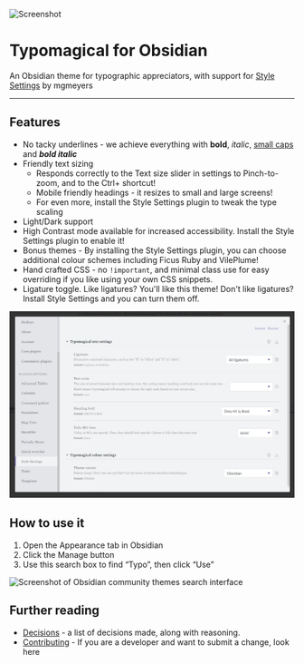 
![Screenshot](https://raw.githubusercontent.com/hungsu/typomagical-obsidian/main/Typomagical.gif)

# Typomagical for Obsidian

An Obsidian theme for typographic appreciators, with support for [Style Settings](https://github.com/mgmeyers/obsidian-style-settings) by mgmeyers

-----

## Features

- No tacky underlines - we achieve everything with  **bold**, *italic*, [small caps](https://practicaltypography.com/small-caps.html) and ***bold italic***
- Friendly text sizing
	- Responds correctly to the Text size slider in settings to Pinch-to-zoom, and to the Ctrl+ shortcut!
	- Mobile friendly headings - it resizes to small and large screens!
	- For even more, install the Style Settings plugin to tweak the type scaling
- Light/Dark support
- High Contrast mode available for increased accessibility. Install the Style Settings plugin to enable it!
- Bonus themes - By installing the Style Settings plugin, you can choose additional colour schemes including Ficus Ruby and VilePlume!
- Hand crafted CSS - no `!important`, and minimal class use for easy overriding if you like using your own CSS snippets.
- Ligature toggle. Like ligatures? You'll like this theme! Don't like ligatures? Install Style Settings and you can turn them off.


![Screenshot](typomagical-settings.jpg)

## How to use it

1. Open the Appearance tab in Obsidian
2. Click the Manage button
3. Use this search box to find “Typo”, then click “Use”

![Screenshot of Obsidian community themes search interface](https://forum.obsidian.md/uploads/default/original/3X/e/f/ef852693d6fc59d88a9b9edde9077cfbfe306b44.png)

## Further reading

- [Decisions](./decisions.md) - a list of decisions made, along with reasoning.
- [Contributing](./CONTRIBUTING.md) - If you are a developer and want to submit a change, look here
